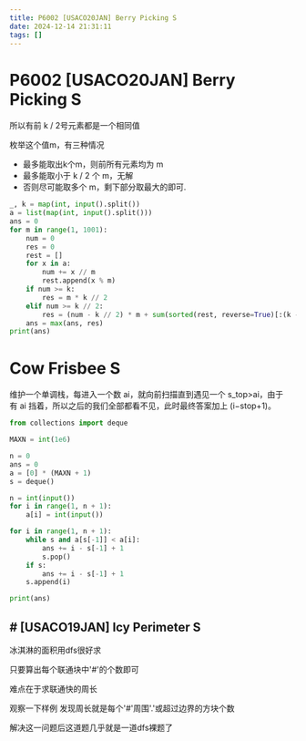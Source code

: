 ```yaml
---
title: P6002 [USACO20JAN] Berry Picking S
date: 2024-12-14 21:31:11
tags: []
---
```

# P6002 [USACO20JAN] Berry Picking S

所以有前 k / 2号元素都是一个相同值

枚举这个值m，有三种情况

- 最多能取出k个m，则前所有元素均为 m
- 最多能取小于 k / 2 个 m，无解
- 否则尽可能取多个 m，剩下部分取最大的即可.

```py
_, k = map(int, input().split())
a = list(map(int, input().split()))
ans = 0
for m in range(1, 1001):
    num = 0
    res = 0
    rest = []
    for x in a:
        num += x // m
        rest.append(x % m)
    if num >= k:
        res = m * k // 2
    elif num >= k // 2:
        res = (num - k // 2) * m + sum(sorted(rest, reverse=True)[:(k - num)])
    ans = max(ans, res)
print(ans)
```

# Cow Frisbee S

维护一个单调栈，每进入一个数 ai​，就向前扫描直到遇见一个 s_top​>ai​，由于有 ai​ 挡着，所以之后的我们全部都看不见，此时最终答案加上 (i−stop+1)。

```python
from collections import deque

MAXN = int(1e6)

n = 0
ans = 0
a = [0] * (MAXN + 1)
s = deque()

n = int(input())
for i in range(1, n + 1):
    a[i] = int(input())

for i in range(1, n + 1):
    while s and a[s[-1]] < a[i]:
        ans += i - s[-1] + 1
        s.pop()
    if s:
        ans += i - s[-1] + 1
    s.append(i)

print(ans)
```
## # [USACO19JAN] Icy Perimeter S

冰淇淋的面积用dfs很好求

只要算出每个联通块中'#'的个数即可

难点在于求联通快的周长

观察一下样例 发现周长就是每个'#'周围'.'或超过边界的方块个数

解决这一问题后这道题几乎就是一道dfs裸题了
